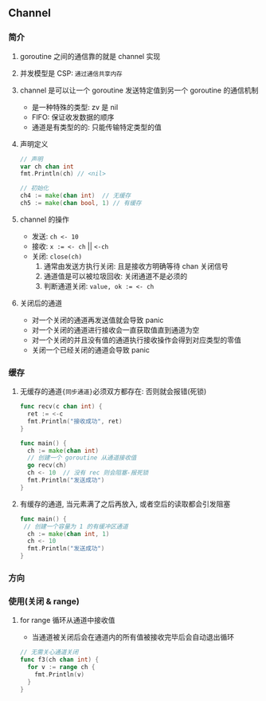 ## Channel

### 简介

1. goroutine 之间的通信靠的就是 channel 实现
2. 并发模型是 CSP: `通过通信共享内存`
3. channel 是可以让一个 goroutine 发送特定值到另一个 goroutine 的通信机制

   - 是一种特殊的类型: zv 是 nil
   - FIFO: 保证收发数据的顺序
   - 通道是有类型的的: 只能传输特定类型的值

4. 声明定义

   ```go
   // 声明
   var ch chan int
   fmt.Println(ch) // <nil>

   // 初始化
   ch4 := make(chan int)  // 无缓存
   ch5 := make(chan bool, 1) // 有缓存
   ```

5. channel 的操作

   - 发送: `ch <- 10`
   - 接收: `x := <- ch` || `<-ch`
   - 关闭: `close(ch)`
     1. 通常由发送方执行关闭: 且是接收方明确等待 chan 关闭信号
     2. 通道值是可以被垃圾回收: 关闭通道不是必须的
     3. 判断通道关闭: `value, ok := <- ch`

6. 关闭后的通道

   - 对一个关闭的通道再发送值就会导致 panic
   - 对一个关闭的通道进行接收会一直获取值直到通道为空
   - 对一个关闭的并且没有值的通道执行接收操作会得到对应类型的零值
   - 关闭一个已经关闭的通道会导致 panic

### 缓存

1. 无缓存的通道`{同步通道}`必须双方都存在: 否则就会报错(死锁)

   ```go
   func recv(c chan int) {
     ret := <-c
     fmt.Println("接收成功", ret)
   }

   func main() {
     ch := make(chan int)
     // 创建一个 goroutine 从通道接收值
     go recv(ch)
     ch <- 10  // 没有 rec 则会阻塞-报死锁
     fmt.Println("发送成功")
   }
   ```

2. 有缓存的通道, 当元素满了之后再放入, 或者空后的读取都会引发阻塞

   ```go
   func main() {
    // 创建一个容量为 1 的有缓冲区通道
     ch := make(chan int, 1)
     ch <- 10
     fmt.Println("发送成功")
   }
   ```

### 方向

### 使用(关闭 & range)

1. for range 循环从通道中接收值

   - 当通道被关闭后会在通道内的所有值被接收完毕后会自动退出循环

   ```go
   // 无需关心通道关闭
   func f3(ch chan int) {
     for v := range ch {
       fmt.Println(v)
     }
   }
   ```
